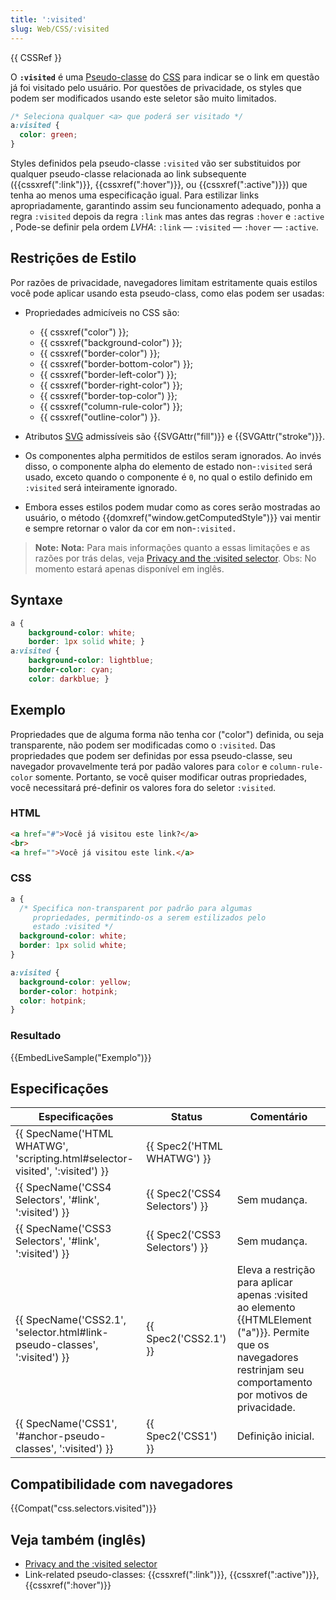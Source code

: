 ```yaml
---
title: ':visited'
slug: Web/CSS/:visited
---
```

{{ CSSRef }}

O **`:visited`** é uma [Pseudo-classe](/pt-BR/docs/Web/CSS/Pseudo-classes) do [CSS](/pt-BR/docs/Web/CSS) para indicar se o link em questão já foi visitado pelo usuário. Por questões de privacidade, os styles que podem ser modificados usando este seletor são muito limitados.

```css
/* Seleciona qualquer <a> que poderá ser visitado */
a:visited {
  color: green;
}
```

Styles definidos pela pseudo-classe `:visited` vão ser substituidos por qualquer pseudo-classe relacionada ao link subsequente ({{cssxref(":link")}}, {{cssxref(":hover")}}, ou {{cssxref(":active")}}) que tenha ao menos uma especificação igual. Para estilizar links apropriadamente, garantindo assim seu funcionamento adequado, ponha a regra `:visited` depois da regra `:link` mas antes das regras `:hover` e `:active` , Pode-se definir pela ordem _LVHA_: `:link` — `:visited` — `:hover` — `:active`.

## Restrições de Estilo

Por razões de privacidade, navegadores limitam estritamente quais estilos você pode aplicar usando esta pseudo-class, como elas podem ser usadas:

- Propriedades admicíveis no CSS são:

  - {{ cssxref("color") }};
  - {{ cssxref("background-color") }};
  - {{ cssxref("border-color") }};
  - {{ cssxref("border-bottom-color") }};
  - {{ cssxref("border-left-color") }};
  - {{ cssxref("border-right-color") }};
  - {{ cssxref("border-top-color") }};
  - {{ cssxref("column-rule-color") }};
  - {{ cssxref("outline-color") }}.

- Atributos [SVG](/pt-BR/docs/Web/SVG) admissíveis são {{SVGAttr("fill")}} e {{SVGAttr("stroke")}}.
- Os componentes alpha permitidos de estilos seram ignorados. Ao invés disso, o componente alpha do elemento de estado non-`:visited` será usado, exceto quando o componente é `0`, no qual o estilo definido em `:visited` será inteiramente ignorado.
- Embora esses estilos podem mudar como as cores serão mostradas ao usuário, o método {{domxref("window.getComputedStyle")}} vai mentir e sempre retornar o valor da cor em non-`:visited.`

> **Note:** **Nota:** Para mais informações quanto a essas limitações e as razões por trás delas, veja [Privacy and the :visited selector](/pt-BR/docs/CSS/Privacy_and_the_:visited_selector). Obs: No momento estará apenas disponível em inglês.

## Syntaxe

```css
a {
    background-color: white;
    border: 1px solid white; }
a:visited {
    background-color: lightblue;
    border-color: cyan;
    color: darkblue; }
```

## Exemplo

Propriedades que de alguma forma não tenha cor ("color") definida, ou seja transparente, não podem ser modificadas como o `:visited`. Das propriedades que podem ser definidas por essa pseudo-classe, seu navegador provavelmente terá por padão valores para `color` e `column-rule-color` somente. Portanto, se você quiser modificar outras propriedades, você necessitará pré-definir os valores fora do seletor `:visited`.

### HTML

```html
<a href="#">Você já visitou este link?</a>
<br>
<a href="">Você já visitou este link.</a>
```

### CSS

```css
a {
  /* Specifica non-transparent por padrão para algumas
     propriedades, permitindo-os a serem estilizados pelo
     estado :visited */
  background-color: white;
  border: 1px solid white;
}

a:visited {
  background-color: yellow;
  border-color: hotpink;
  color: hotpink;
}
```

### Resultado

{{EmbedLiveSample("Exemplo")}}

## Especificações

| Especificações                                                                                       | Status                                   | Comentário                                                                                                                                                                   |
| ---------------------------------------------------------------------------------------------------- | ---------------------------------------- | ---------------------------------------------------------------------------------------------------------------------------------------------------------------------------- |
| {{ SpecName('HTML WHATWG', 'scripting.html#selector-visited', ':visited') }} | {{ Spec2('HTML WHATWG') }}     |                                                                                                                                                                              |
| {{ SpecName('CSS4 Selectors', '#link', ':visited') }}                             | {{ Spec2('CSS4 Selectors') }} | Sem mudança.                                                                                                                                                                 |
| {{ SpecName('CSS3 Selectors', '#link', ':visited') }}                             | {{ Spec2('CSS3 Selectors') }} | Sem mudança.                                                                                                                                                                 |
| {{ SpecName('CSS2.1', 'selector.html#link-pseudo-classes', ':visited') }}     | {{ Spec2('CSS2.1') }}             | Eleva a restrição para aplicar apenas :visited ao elemento {{HTMLElement ("a")}}. Permite que os navegadores restrinjam seu comportamento por motivos de privacidade. |
| {{ SpecName('CSS1', '#anchor-pseudo-classes', ':visited') }}                     | {{ Spec2('CSS1') }}                 | Definição inicial.                                                                                                                                                           |

## Compatibilidade com navegadores

{{Compat("css.selectors.visited")}}

## Veja também (inglês)

- [Privacy and the :visited selector](/pt-BR/docs/CSS/Privacy_and_the_:visited_selector)
- Link-related pseudo-classes: {{cssxref(":link")}}, {{cssxref(":active")}}, {{cssxref(":hover")}}
